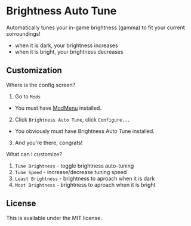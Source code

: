 # Brightness Auto Tune

Automatically tunes your in-game brightness (gamma) to fit your current sorroundings!

 - when it is dark, your brightness increases
 - when it is bright, your brightness decreases

## Customization

Where is the config screen?

 1. Go to `Mods`
 - You must have [ModMenu](https://github.com/TerraformersMC/ModMenu) installed.
 2. Click `Brightness Auto Tune`, click `Configure...`
 - You obviously must have Brightness Auto Tune installed.
 3. And you're there, congrats!

What can I customize?

 1. `Tune Brightness` - toggle brightness auto-tuning
 2. `Tune Speed` - increase/decrease tuning speed
 3. `Least Brightness` - brightness to aproach when it is dark
 3. `Most Brightness` - brightness to aproach when it is bright

## License

This is available under the MIT license.
